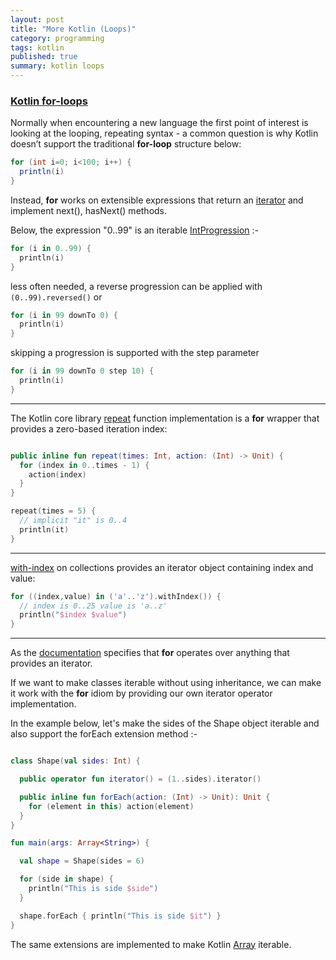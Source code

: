 ```yaml
---
layout: post
title: "More Kotlin (Loops)"
category: programming
tags: kotlin
published: true
summary: kotlin loops
---
```


### [Kotlin for-loops](https://kotlinlang.org/docs/reference/control-flow.html#for-loops)

Normally when encountering a new language the first point of interest is looking at the looping, repeating syntax - a common question is why Kotlin doesn’t support the traditional **for-loop** structure below:

``` java
for (int i=0; i<100; i++) {
  println(i)
}
```

Instead, **for** works on extensible expressions that return an [iterator](https://kotlinlang.org/api/latest/jvm/stdlib/kotlin.collections/-iterator/index.html) and implement next(), hasNext() methods.

Below, the expression "0..99" is an iterable [IntProgression](https://kotlinlang.org/api/latest/jvm/stdlib/kotlin.ranges/-int-progression/) :-

```  kotlin
for (i in 0..99) {
  println(i)
}
```

less often needed, a reverse progression can be applied with ```(0..99).reversed()``` or

``` kotlin
for (i in 99 downTo 0) {
  println(i)
}
```

skipping a progression is supported with the step parameter

``` kotlin
for (i in 99 downTo 0 step 10) {
  println(i)
}
```

---

The Kotlin core library [repeat](https://kotlinlang.org/api/latest/jvm/stdlib/kotlin/repeat.html) function implementation is a **for** wrapper that provides a zero-based iteration index:

``` kotlin 

public inline fun repeat(times: Int, action: (Int) -> Unit) {
  for (index in 0..times - 1) {
    action(index)
  }
}
```

``` kotlin
repeat(times = 5) {
  // implicit "it" is 0..4
  println(it)
}
```
---

[with-index](https://kotlinlang.org/api/latest/jvm/stdlib/kotlin.collections/with-index.html) on collections provides an iterator object containing index and value: 

``` kotlin
for ((index,value) in ('a'..'z').withIndex()) {
  // index is 0..25 value is 'a..z'
  println("$index $value")
}
```

---

As the [documentation](https://kotlinlang.org/docs/reference/control-flow.html#for-loops) specifies that **for** operates over anything that provides an iterator.

If we want to make classes iterable without using inheritance, we can make it work with the **for** idiom by providing our own iterator operator implementation.

In the example below, let's make the sides of the Shape object iterable and also support the forEach extension method :-

``` kotlin

class Shape(val sides: Int) {

  public operator fun iterator() = (1..sides).iterator() 

  public inline fun forEach(action: (Int) -> Unit): Unit {
    for (element in this) action(element)
  }
}

fun main(args: Array<String>) {

  val shape = Shape(sides = 6)

  for (side in shape) {
    println("This is side $side")
  }

  shape.forEach { println("This is side $it") }
}

```

The same extensions are implemented to make Kotlin [Array](https://github.com/JetBrains/kotlin/blob/1.0.3/core/builtins/native/kotlin/Array.kt#L59) iterable.
